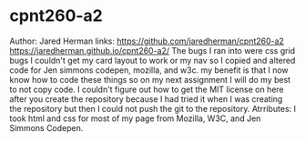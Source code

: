 # cpnt260-a2
Author: Jared Herman
links: https://github.com/jaredherman/cpnt260-a2
https://jaredherman.github.io/cpnt260-a2/
The bugs I ran into were css grid bugs I couldn't get my card layout to work or my nav so I copied and altered code for Jen simmons codepen, mozilla, and w3c.
my benefit is that I now know how to code these things so on my next assignment I will do my best to not copy code. I couldn't figure out how to get the MIT license on here after you create the repository because I had tried it
when I was creating the repository but then I could not push the git to the repository.
Atrributes: I took html and css for most of my page from Mozilla, W3C, and Jen Simmons Codepen.
